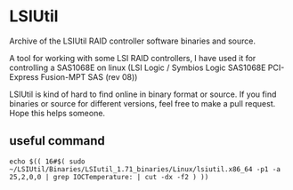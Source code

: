 # LSIUtil
Archive of the LSIUtil RAID controller software binaries and source.

A tool for working with some LSI RAID controllers, I have used it for controlling a SAS1068E on linux (LSI Logic / Symbios Logic SAS1068E PCI-Express Fusion-MPT SAS (rev 08))

LSIUtil is kind of hard to find online in binary format or source.
If you find binaries or source for different versions, feel free to make a pull request.
Hope this helps someone.

## useful command
```
echo $(( 16#$( sudo ~/LSIUtil/Binaries/LSIutil_1.71_binaries/Linux/lsiutil.x86_64 -p1 -a 25,2,0,0 | grep IOCTemperature: | cut -dx -f2 ) ))
```
